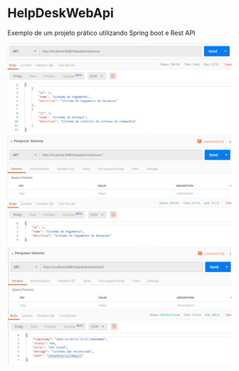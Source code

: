 ﻿# HelpDeskWebApi

Exemplo de um projeto prático utilizando Spring boot e Rest API

<img src="/screen/img1.png">

<img src="/screen/img2.png">

<img src="/screen/img3.png">

